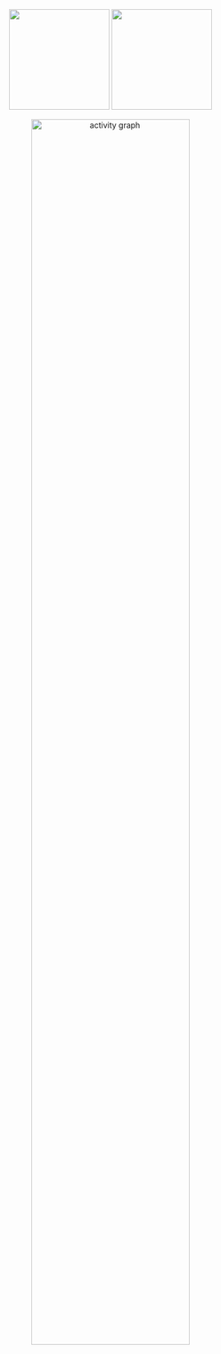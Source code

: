 <!--
![Metrics](https://metrics.lecoq.io/CalciumArgon?template=classic&repositories.forks=true&base.header=0&base.activity=0&base.community=0&base.repositories=0&languages=1&base=header%2C%20activity%2C%20community%2C%20repositories%2C%20metadata&base.indepth=false&base.hireable=false&base.skip=false&languages=false&languages.limit=8&languages.threshold=0%25&languages.other=false&languages.colors=github&languages.sections=most-used&languages.indepth=false&languages.analysis.timeout=15&languages.analysis.timeout.repositories=7.5&languages.categories=markup%2C%20programming&languages.recent.categories=markup%2C%20programming&languages.recent.load=300&languages.recent.days=14&config.timezone=Asia%2FShanghai)
-->

<!--
![Ray's GitHub stats](https://github-readme-stats.vercel.app/api?username=CalciumArgon&theme=solarized-light)  |  ![](https://github-readme-stats.vercel.app/api/top-langs/?username=CalciumArgon&layout=compact&theme=solarized-light&hide_border=true&count_private=true)
:--:|:--:
-->

<div align="center">
  <img height="180em" src="https://github-readme-stats.vercel.app/api?username=CalciumArgon&show_icons=true&theme=solarized-light&include_all_commits=true&count_private=true"/>
  <img height="180em" src="https://github-readme-stats.vercel.app/api/top-langs/?username=CalciumArgon&layout=compact&langs_count=8&theme=moltack"/>
</div>


<p align="center">
<img src="https://github-readme-activity-graph.vercel.app/graph?username=CalciumArgon&theme=green" alt="activity graph" style="width: 75%; height: auto;">
</p>
